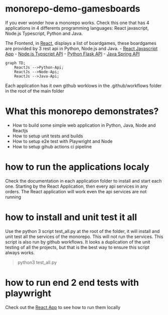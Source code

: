 # monorepo-demo-gamesboards
If you ever wonder how a monorepo works. Check this one that has 4 applications in 4 differents programming languages: React javascript, Node.js Typescript, Python and Java. 

 The Frontend, in [React](./reactjs-boardgames/README.md), displays a list of boardgames, these boardgames are provided by 3 rest api in Python, Node.js and Java.
    - [React Javascript App](./reactjs-boardgames/README.md) 
    - [Node.js Typscript API](./nodejs-boardgames-api/README.md)
    - [Python Flask API](./python-boardgames-api/README.md) 
    - [Java Spring API](./java-boardgames-api/README.md) 

```mermaid
graph TD;
    ReactJs -->Python-Api;
    ReactJs -->Node-Api;
    ReactJs -->Java-Api;
```

Each application has it own github worklows in the .github/workflows folder in the root of the main folder

# What this monorepo demonstrates?
- How to build some simple web application in Python, Java, Node and Reactjs
- How to setup unit tests and builds
- How to setup e2e test with Playwright and Node
- How to setup gihub actions ci pipeline

# how to run the applications localy
Check the documentation in each application folder to install and start each one. Starting by the React Application, then every api services in any orders. The React application will work even the api services are not running

# how to install and unit test it all
Use the python 3 script test_all.py at the root of the folder, it will install and unit test all the services of the monorepo. This will not run the services. This script is also run by github workflows. It looks a duplication of the unit testing of all the projects, but that is the best way to ensure this script always works.

> python3 test_all.py

# how to run end 2 end tests with playwright
Check out the [React App](./reactjs-boardgames/README.md) to see how to run them locally




